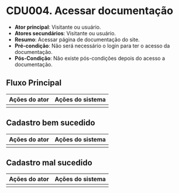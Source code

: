 # CDU004. Acessar documentação 

- **Ator principal**: Visitante ou usuário.
- **Atores secundários**: Visitante ou usuário.	 
- **Resumo**: Acessar página de documentação do site.
- **Pré-condição**: Não será necessário o login para ter o acesso da documentação. 
- **Pós-Condição**: Não existe pós-condições depois do acesso a documentação.

## Fluxo Principal
| Ações do ator | Ações do sistema |
| :-----------------: | :-----------------: | 
|  |  |

## Cadastro bem sucedido
| Ações do ator | Ações do sistema |
| :-----------------: |:-----------------: | 
|  |  |

## Cadastro mal sucedido
| Ações do ator | Ações do sistema |
| :-----------------: |:-----------------: | 
|  |  |